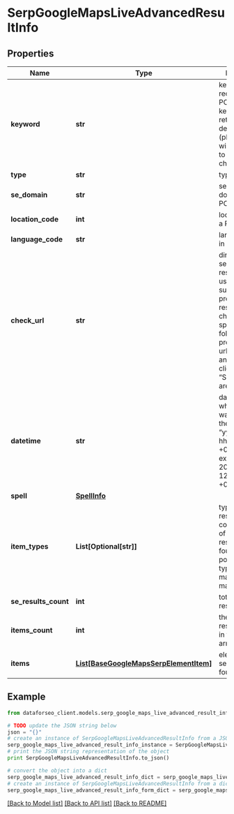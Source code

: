# SerpGoogleMapsLiveAdvancedResultInfo


## Properties

Name | Type | Description | Notes
------------ | ------------- | ------------- | -------------
**keyword** | **str** | keyword received in a POST array the keyword is returned with decoded %## (plus symbol ‘+’ will be decoded to a space character) | [optional] 
**type** | **str** | type of element | [optional] 
**se_domain** | **str** | search engine domain in a POST array | [optional] 
**location_code** | **int** | location code in a POST array | [optional] 
**language_code** | **str** | language code in a POST array | [optional] 
**check_url** | **str** | direct URL to search engine results you can use it to make sure that we provided exact results Note: to check location-specific results, follow the provided check url, scroll up and down, then click the “Search this area” button | [optional] 
**datetime** | **str** | date and time when the result was received in the UTC format: “yyyy-mm-dd hh-mm-ss +00:00” example: 2019-11-15 12:57:46 +00:00 | [optional] 
**spell** | [**SpellInfo**](SpellInfo.md) |  | [optional] 
**item_types** | **List[Optional[str]]** | types of search results in SERP contains types of search results (items) found in SERP. possible item types: maps_search, maps_paid_item | [optional] 
**se_results_count** | **int** | total number of results in SERP | [optional] 
**items_count** | **int** | the number of results returned in the items array | [optional] 
**items** | [**List[BaseGoogleMapsSerpElementItem]**](BaseGoogleMapsSerpElementItem.md) | elements of search results found in SERP | [optional] 

## Example

```python
from dataforseo_client.models.serp_google_maps_live_advanced_result_info import SerpGoogleMapsLiveAdvancedResultInfo

# TODO update the JSON string below
json = "{}"
# create an instance of SerpGoogleMapsLiveAdvancedResultInfo from a JSON string
serp_google_maps_live_advanced_result_info_instance = SerpGoogleMapsLiveAdvancedResultInfo.from_json(json)
# print the JSON string representation of the object
print SerpGoogleMapsLiveAdvancedResultInfo.to_json()

# convert the object into a dict
serp_google_maps_live_advanced_result_info_dict = serp_google_maps_live_advanced_result_info_instance.to_dict()
# create an instance of SerpGoogleMapsLiveAdvancedResultInfo from a dict
serp_google_maps_live_advanced_result_info_form_dict = serp_google_maps_live_advanced_result_info.from_dict(serp_google_maps_live_advanced_result_info_dict)
```
[[Back to Model list]](../README.md#documentation-for-models) [[Back to API list]](../README.md#documentation-for-api-endpoints) [[Back to README]](../README.md)


